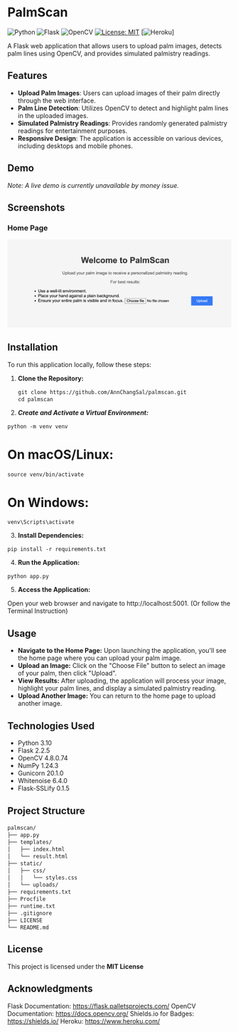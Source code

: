 # PalmScan

![Python](https://img.shields.io/badge/Python-3.10+-blue.svg)
![Flask](https://img.shields.io/badge/Flask-2.2.5+-green.svg)
![OpenCV](https://img.shields.io/badge/OpenCV-4.8.0.74+-orange.svg)
[![License: MIT](https://img.shields.io/badge/License-MIT-yellow.svg)](https://opensource.org/licenses/MIT)
[![Heroku](https://img.shields.io/badge/Deployed_on-Heroku-7056bf.svg)]

A Flask web application that allows users to upload palm images, detects palm lines using OpenCV, and provides simulated palmistry readings.

## Features

- **Upload Palm Images**: Users can upload images of their palm directly through the web interface.
- **Palm Line Detection**: Utilizes OpenCV to detect and highlight palm lines in the uploaded images.
- **Simulated Palmistry Readings**: Provides randomly generated palmistry readings for entertainment purposes.
- **Responsive Design**: The application is accessible on various devices, including desktops and mobile phones.

## Demo

*Note: A live demo is currently unavailable by money issue.*

## Screenshots

### Home Page

![Home Page](screenshots/home_page.png)


## Installation

To run this application locally, follow these steps:

1. **Clone the Repository:**

   ```
   git clone https://github.com/AnnChangSal/palmscan.git
   cd palmscan
   ```
2. ***Create and Activate a Virtual Environment:***

  ```
  python -m venv venv
  ```
  # On macOS/Linux:
  ```
  source venv/bin/activate
  ```
  # On Windows:
  
  ```
  venv\Scripts\activate
  ```

3. **Install Dependencies:**
  
  ```
  pip install -r requirements.txt
  ```
4. **Run the Application:**

  ```
  python app.py
  ```
5. **Access the Application:**

Open your web browser and navigate to http://localhost:5001.
(Or follow the Terminal Instruction)

## Usage
-  **Navigate to the Home Page:** Upon launching the application, you'll see the home page where you can upload your palm image.
- **Upload an Image:** Click on the "Choose File" button to select an image of your palm, then click "Upload".
- **View Results:** After uploading, the application will process your image, highlight your palm lines, and display a simulated palmistry reading.
- **Upload Another Image:** You can return to the home page to upload another image.

## Technologies Used
- Python 3.10
- Flask 2.2.5
- OpenCV 4.8.0.74
- NumPy 1.24.3
- Gunicorn 20.1.0
- Whitenoise 6.4.0
- Flask-SSLify 0.1.5


## Project Structure

```
palmscan/
├── app.py
├── templates/
│   ├── index.html
│   └── result.html
├── static/
│   ├── css/
│   │   └── styles.css
│   └── uploads/
├── requirements.txt
├── Procfile
├── runtime.txt
├── .gitignore
├── LICENSE
└── README.md
```



## License

This project is licensed under the **MIT License**

## Acknowledgments
Flask Documentation: https://flask.palletsprojects.com/
OpenCV Documentation: https://docs.opencv.org/
Shields.io for Badges: https://shields.io/
Heroku: https://www.heroku.com/

